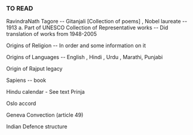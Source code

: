 

### TO READ

RavindraNath Tagore -- Gitanjali [Collection of poems] , Nobel laureate -- 1913
    a. Part of UNESCO Collection of Representative works -- Did translation of works from 1948-2005

Origins of Religion -- In order and some information on it

Origins of Languages -- English , Hindi , Urdu , Marathi, Punjabi 

Origin of Rajput legacy 

Sapiens -- book

Hindu calendar -  See text Prinja

Oslo accord

Geneva Convection (article 49)

Indian Defence structure








